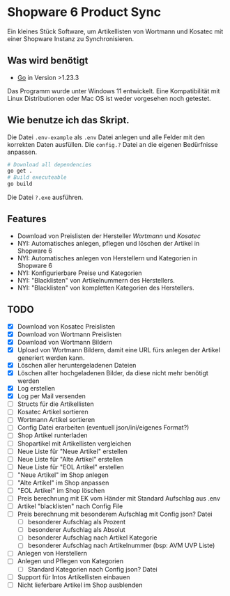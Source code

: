 # Shopware 6 Product Sync

Ein kleines Stück Software, um Artikellisten von Wortmann und Kosatec mit einer Shopware Instanz zu Synchronisieren.

## Was wird benötigt

- [Go](https://go.dev/) in Version >1.23.3

Das Programm wurde unter Windows 11 entwickelt. Eine Kompatibilität mit Linux Distributionen oder Mac OS ist weder vorgesehen noch getestet.

## Wie benutze ich das Skript.

Die Datei `.env-example` als `.env` Datei anlegen und alle Felder mit den korrekten Daten ausfüllen.
Die `config.?` Datei an die eigenen Bedürfnisse anpassen.

```sh
# Download all dependencies
go get .
# Build executeable
go build
```

Die Datei `?.exe` ausführen.

## Features

- Download von Preislisten der Hersteller _Wortmann_ und _Kosatec_
- NYI: Automatisches anlegen, pflegen und löschen der Artikel in Shopware 6
- NYI: Automatisches anlegen von Herstellern und Kategorien in Shopware 6
- NYI: Konfigurierbare Preise und Kategorien
- NYI: "Blacklisten" von Artikelnummern des Herstellers.
- NYI: "Blacklisten" von kompletten Kategorien des Herstellers.

## TODO

- [x] Download von Kosatec Preislisten
- [x] Download von Wortmann Preislisten
- [x] Download von Wortmann Bildern
- [x] Upload von Wortmann Bildern, damit eine URL fürs anlegen der Artikel generiert werden kann.
- [x] Löschen aller heruntergeladenen Dateien
- [x] Löschen allter hochgeladenen Bilder, da diese nicht mehr benötigt werden
- [x] Log erstellen
- [x] Log per Mail versenden
- [ ] Structs für die Artikellisten
- [ ] Kosatec Artikel sortieren
- [ ] Wortmann Artikel sortieren
- [ ] Config Datei erarbeiten (eventuell json/ini/eigenes Format?)
- [ ] Shop Artikel runterladen
- [ ] Shopartikel mit Artikellisten vergleichen
- [ ] Neue Liste für "Neue Artikel" erstellen
- [ ] Neue Liste für "Alte Artikel" erstellen
- [ ] Neue Liste für "EOL Artikel" erstellen
- [ ] "Neue Artikel" im Shop anlegen
- [ ] "Alte Artikel" im Shop anpassen
- [ ] "EOL Artikel" im Shop löschen
- [ ] Preis berechnung mit EK vom Händer mit Standard Aufschlag aus .env
- [ ] Artikel "blacklisten" nach Config File
- [ ] Preis berechnung mit besonderem Aufschlag mit Config json? Datei
  - [ ] besonderer Aufschlag als Prozent
  - [ ] besonderer Aufschlag als Absolut
  - [ ] besonderer Aufschlag nach Artikel Kategorie
  - [ ] besonderer Aufschlag nach Artikelnummer (bsp: AVM UVP Liste)
- [ ] Anlegen von Herstellern
- [ ] Anlegen und Pflegen von Kategorien
  - [ ] Standard Kategorien nach Config json? Datei
- [ ] Support für Intos Artikellisten einbauen
- [ ] Nicht lieferbare Artikel im Shop ausblenden
